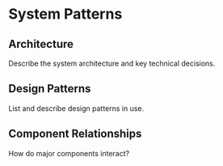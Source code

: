 # System Patterns

## Architecture

Describe the system architecture and key technical decisions.

## Design Patterns

List and describe design patterns in use.

## Component Relationships

How do major components interact?
